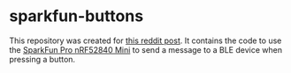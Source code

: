 # sparkfun-buttons

This repository was created for [this reddit post](https://www.reddit.com/r/tasker/comments/1idkarx/looking_for_testers_for_ble_tasker_plugin/?utm_source=share&utm_medium=web3x&utm_name=web3xcss&utm_term=1&utm_content=share_button). It contains the code to use the [SparkFun Pro nRF52840 Mini](https://www.sparkfun.com/sparkfun-pro-nrf52840-mini-bluetooth-development-board.html) to send a message to a BLE device when pressing a button.
